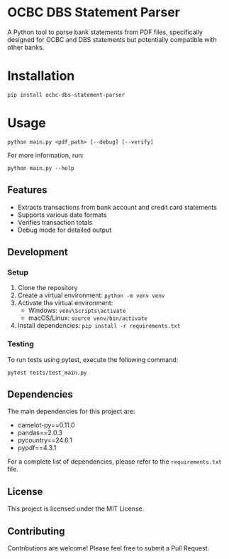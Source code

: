 # OCBC DBS Statement Parser

A Python tool to parse bank statements from PDF files, specifically designed for OCBC and DBS statements but potentially compatible with other banks.

# Installation

```
pip install ocbc-dbs-statement-parser
```

# Usage

```
python main.py <pdf_path> [--debug] [--verify]
```


For more information, run:

```
python main.py --help
```

## Features

- Extracts transactions from bank account and credit card statements
- Supports various date formats
- Verifies transaction totals
- Debug mode for detailed output

## Development

### Setup

1. Clone the repository
2. Create a virtual environment: `python -m venv venv`
3. Activate the virtual environment:
   - Windows: `venv\Scripts\activate`
   - macOS/Linux: `source venv/bin/activate`
4. Install dependencies: `pip install -r requirements.txt`

### Testing

To run tests using pytest, execute the following command:

```
pytest tests/test_main.py
```

## Dependencies

The main dependencies for this project are:

- camelot-py==0.11.0
- pandas==2.0.3
- pycountry==24.6.1
- pypdf==4.3.1

For a complete list of dependencies, please refer to the `requirements.txt` file.

## License

This project is licensed under the MIT License.

## Contributing

Contributions are welcome! Please feel free to submit a Pull Request.